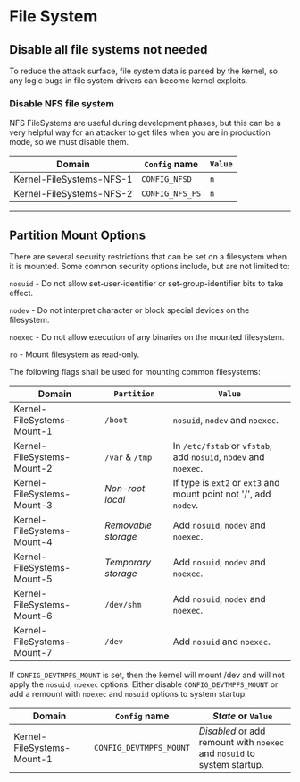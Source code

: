 # File System

## Disable all file systems not needed

To reduce the attack surface, file system data is parsed by the kernel, so any logic bugs in file system drivers can become kernel exploits.

### Disable NFS file system

NFS FileSystems are useful during development phases, but this can be a very helpful way for an attacker to get files when you are in production mode, so we must disable them.

<!-- config -->

Domain                   | `Config` name   | `Value`
------------------------ | --------------- | -------
Kernel-FileSystems-NFS-1 | `CONFIG_NFSD`   | `n`
Kernel-FileSystems-NFS-2 | `CONFIG_NFS_FS` | `n`

<!-- endconfig -->

--------------------------------------------------------------------------------

<!-- pagebreak -->

## Partition Mount Options

There are several security restrictions that can be set on a filesystem when it is mounted. Some common security options include, but are not limited to:

`nosuid` - Do not allow set-user-identifier or set-group-identifier bits to take effect.

`nodev` - Do not interpret character or block special devices on the filesystem.

`noexec` - Do not allow execution of any binaries on the mounted filesystem.

`ro` - Mount filesystem as read-only.

The following flags shall be used for mounting common filesystems:

<!-- config -->

Domain                     | `Partition`         | `Value`
-------------------------- | ------------------- | -----------------------------------------------------------------
Kernel-FileSystems-Mount-1 | `/boot`             | `nosuid`, `nodev` and `noexec`.
Kernel-FileSystems-Mount-2 | `/var` & `/tmp`     | In `/etc/fstab` or `vfstab`, add `nosuid`, `nodev` and `noexec`.
Kernel-FileSystems-Mount-3 | _Non-root local_    | If type is `ext2` or `ext3` and mount point not '/', add `nodev`.
Kernel-FileSystems-Mount-4 | _Removable storage_ | Add `nosuid`, `nodev` and `noexec`.
Kernel-FileSystems-Mount-5 | _Temporary storage_ | Add `nosuid`, `nodev` and `noexec`.
Kernel-FileSystems-Mount-6 | `/dev/shm`          | Add `nosuid`, `nodev` and `noexec`.
Kernel-FileSystems-Mount-7 | `/dev`              | Add `nosuid` and `noexec`.

<!-- endconfig --> <!-- note -->

If `CONFIG_DEVTMPFS_MOUNT` is set, then the kernel will mount /dev and will not apply the `nosuid`, `noexec` options. Either disable `CONFIG_DEVTMPFS_MOUNT` or add a remount with `noexec` and `nosuid` options to system startup.

<!-- endnote --> <!-- config -->

Domain                     | `Config` name           | _State_ or `Value`
-------------------------- | ----------------------- | -----------------------------------------------------------------------
Kernel-FileSystems-Mount-1 | `CONFIG_DEVTMPFS_MOUNT` | _Disabled_ or add remount with `noexec` and `nosuid` to system startup.

<!-- endconfig -->
